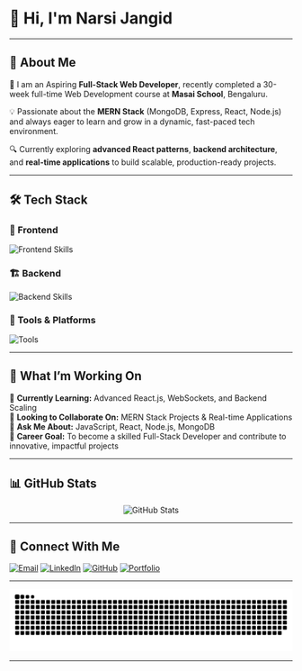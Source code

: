 # 👋 Hi, I'm Narsi Jangid

---

## 🌟 About Me

🚀 I am an Aspiring **Full-Stack Web Developer**, recently completed a 30-week full-time Web Development course at **Masai School**, Bengaluru.

💡 Passionate about the **MERN Stack** (MongoDB, Express, React, Node.js) and always eager to learn and grow in a dynamic, fast-paced tech environment.

🔍 Currently exploring **advanced React patterns**, **backend architecture**, and **real-time applications** to build scalable, production-ready projects.

---

## 🛠️ Tech Stack

### 🚀 Frontend

<p>
  <img src="https://camo.githubusercontent.com/f19b394f8b2d86110d72784687bace1d3107679a2a5dc72ef8c8b80c746e17c6/68747470733a2f2f736b696c6c69636f6e732e6465762f69636f6e733f693d68746d6c2c6373732c6a732c72656163742c7265647578" alt="Frontend Skills" />
</p>

### 🏗 Backend

<p>
  <img src="https://camo.githubusercontent.com/d9ee9fd349768e0342273767c645da8352591307649e26e9840431cb19fdd792/68747470733a2f2f736b696c6c69636f6e732e6465762f69636f6e733f693d6e6f64656a732c657870726573732c6d6f6e676f64622c6d7973716c2c6669726562617365" alt="Backend Skills" />
</p>

### 🔧 Tools & Platforms

<p>
  <img src="https://camo.githubusercontent.com/475b20c6f15d187b46d8e8ab6c7fccc366deee3af8c1b953be6f88a45ff08e93/68747470733a2f2f736b696c6c69636f6e732e6465762f69636f6e733f693d6769742c6769746875622c7673636f64652c706f73746d616e2c6669676d61" alt="Tools" />
</p>

---

## 📌 What I’m Working On

🌱 **Currently Learning:** Advanced React.js, WebSockets, and Backend Scaling  
🔭 **Looking to Collaborate On:** MERN Stack Projects & Real-time Applications  
💬 **Ask Me About:** JavaScript, React, Node.js, MongoDB  
🎯 **Career Goal:** To become a skilled Full-Stack Developer and contribute to innovative, impactful projects  

---

## 📊 GitHub Stats



<p align="center">
  <img src="https://github-readme-stats.vercel.app/api?username=narsijangid&show_icons=true&theme=tokyonight" alt="GitHub Stats" />
</p>

---
## 🔗 Connect With Me

[![Email](https://img.shields.io/badge/Email-narsiramjangid@gmail.com-red?style=for-the-badge&logo=gmail)](mailto:narsijangid01@gmail.com)
[![LinkedIn](https://img.shields.io/badge/LinkedIn-narsi--jangid-blue?style=for-the-badge&logo=linkedin)](https://www.linkedin.com/in/narsi-jangid-3b54ab297/)
[![GitHub](https://img.shields.io/badge/GitHub-narsijangid-black?style=for-the-badge&logo=github)](https://github.com/narsijangid)
[![Portfolio](https://img.shields.io/badge/Portfolio-dazzlone.in-9cf?style=for-the-badge&logo=vercel)](https://narsi.vercel.app/)

---


![snake gif](https://raw.githubusercontent.com/platane/snk/output/github-contribution-grid-snake-dark.svg)

---
